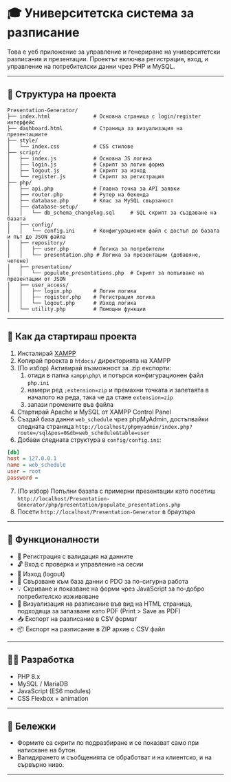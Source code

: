 # 🎓 Университетска система за разписание

Това е уеб приложение за управление и генериране на университетски разписания и презентации. Проектът включва регистрация, вход, и управление на потребителски данни чрез PHP и MySQL.

---

## 📁 Структура на проекта

```
Presentation-Generator/
├── index.html              # Основна страница с login/register интерфейс
├── dashboard.html          # Страница за визуализация на презентациите
├── style/
│   └── index.css           # CSS стилове
├── script/
│   ├── index.js            # Основна JS логика
│   ├── login.js            # Скрипт за логин форма
│   ├── logout.js           # Скрипт за изход
│   └── register.js         # Скрипт за регистрация
├── php/
│   ├── api.php             # Главна точка за API заявки
│   ├── router.php          # Рутер на бекенда
│   ├── database.php        # Клас за MySQL свързаност
│   ├── database-setup/
│   │   └── db_schema_changelog.sql     # SQL скрипт за създаване на базата
│   ├── config/
│   │   └── config.ini      # Конфигурационен файл с достъп до базата и път до JSON файла
│   ├── repository/
│   │   ├── user.php        # Логика за потребители
│   │   └── presentation.php # Логика за презентации (добавяне, четене)
│   ├── presentation/
│   │   └── populate_presentations.php  # Скрипт за попълване на презентации от JSON
│   ├── user_access/
│   │   ├── login.php       # Логин логика
│   │   ├── register.php    # Регистрация логика
│   │   └── logout.php      # Изход логика
│   └── utility.php         # Помощни функции
```

---

## 🚀 Как да стартираш проекта

1. Инсталирай [XAMPP](https://www.apachefriends.org/)
2. Копирай проекта в `htdocs/` директорията на XAMPP
3. (По избор) Активирай възможност за .zip експорти:
   1. отиди в папка `xampp\php\` и потърси конфигурационен файл `php.ini`
   2. намери ред `;extension=zip` и премахни точката и запетаята в началото на реда, така че да стане `extension=zip`
   3. запази промените във файла
4. Стартирай Apache и MySQL от XAMPP Control Panel
5. Създай база данни `web_schedule` чрез phpMyAdmin, достъпвайки следната страница `http://localhost/phpmyadmin/index.php?route=/sql&pos=0&db=web_schedule&table=user`
6. Добави следната структура в `config/config.ini`:

```ini
[db]
host = 127.0.0.1
name = web_schedule
user = root
password =
```
7. (По избор) Попълни базата с примерни презентации като посетиш `http://localhost/Presentation-Generator/php/presentation/populate_presentations.php`
8. Посети `http://localhost/Presentation-Generator` в браузъра



---

## 🧪 Функционалности

- 🔐 Регистрация с валидация на данните
- 🔓 Вход с проверка и управление на сесии
- 🚪 Изход (logout)
- 💾 Свързване към база данни с PDO за по-сигурна работа
- 💡 Скриване и показване на форми чрез JavaScript за по-добро потребителско изживяване
- 📄 Визуализация на разписание във вид на HTML страница, подходяща за запазване като PDF (Print > Save as PDF)
- 📥 Експорт на разписание в CSV формат
- 📦 Експорт на разписание в ZIP архив с CSV файл

---

## 👩‍💻 Разработка

- PHP 8.x
- MySQL / MariaDB
- JavaScript (ES6 modules)
- CSS Flexbox + animation

---

## 📌 Бележки

- Формите са скрити по подразбиране и се показват само при натискане на бутон.
- Валидирането и съобщенията се обработват и на клиентско, и на сървърно ниво.

---
